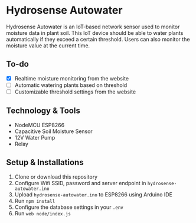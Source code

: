 # Hydrosense Autowater
Hydrosense Autowater is an IoT-based network sensor used to monitor moisture data in plant soil. This IoT device should be able to water plants automatically if they exceed a certain threshold. Users can also monitor the moisture value at the current time.  

## To-do
- [x] Realtime moisture monitoring from the website
- [ ] Automatic watering plants based on threshold
- [ ] Customizable threshold settings from the website

## Technology & Tools
- NodeMCU ESP8266
- Capacitive Soil Moisture Sensor
- 12V Water Pump
- Relay

## Setup & Installations
1. Clone or download this repository
2. Configure Wifi SSID, password and server endpoint in `hydrosense-autowater.ino`
3. Upload `hydrosense-autowater.ino` to ESP8266 using Arduino IDE
4. Run `npm install`
5. Configure the database settings in your `.env`
6. Run `web node/index.js`
